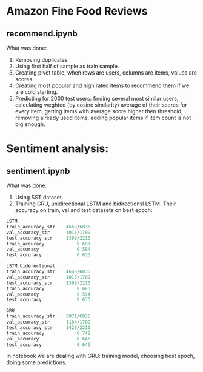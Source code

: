 # Amazon Fine Food Reviews
## recommend.ipynb
What was done:
1) Removing duplicates
2) Using first half of sample as train sample.
3) Creating pivot table, when rows are users, columns are items, values are scores.
4) Creating most popular and high rated items to recommend them if we are cold starting.
5) Predicting for 2000 test users: finding several most similar users, calculating weghted (by cosine similarity) average of their scores for every item, getting items
with average score higher then threshold, removing already used items, adding popular items if item count is not big enough.

# Sentiment analysis:
## sentiment.ipynb
What was done:
1) Using SST dataset.
2) Training GRU, unidirectional LSTM and bidirectionsl LSTM. Their accuracy on train, val and test datasets on best epoch:

```python
LSTM
train_accuracy_str    4668/6835
val_accuracy_str      1015/1709
test_accuracy_str     1399/2210
train_accuracy            0.683
val_accuracy              0.594
test_accuracy             0.633

LSTM biderectional
train_accuracy_str    4668/6835
val_accuracy_str      1015/1709
test_accuracy_str     1399/2210
train_accuracy            0.683
val_accuracy              0.594
test_accuracy             0.633

GRU
train_accuracy_str    5071/6835
val_accuracy_str      1104/1709
test_accuracy_str     1420/2210
train_accuracy            0.742
val_accuracy              0.646
test_accuracy             0.643
```

In notebook we are dealing with GRU: training model, choosing best epoch, doing some predictions.
